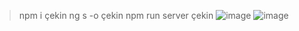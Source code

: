 > npm i çekin
> ng s -o çekin
> npm run server çekin
![image](https://user-images.githubusercontent.com/87669816/147199708-29676ee5-540b-4120-8b28-f1eecaae5b39.png)
![image](https://user-images.githubusercontent.com/87669816/147199810-e57f6ce5-97d1-4940-abd4-c434cb01847f.png)

